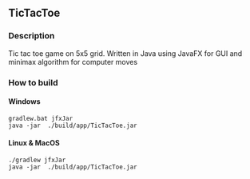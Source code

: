 ## TicTacToe

### Description
Tic tac toe game on 5x5 grid. Written in Java using JavaFX for GUI and minimax algorithm for computer moves

  
### How to build

#### Windows
    gradlew.bat jfxJar
    java -jar  ./build/app/TicTacToe.jar

#### Linux & MacOS
    ./gradlew jfxJar
    java -jar  ./build/app/TicTacToe.jar
